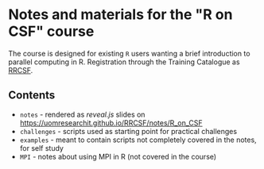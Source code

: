 # Notes and materials for the "R on CSF" course

The course is designed for existing `R` users wanting a brief introduction to parallel computing in R.
Registration through the Training Catalogue as [RRCSF](http://app.manchester.ac.uk/RRCSF).

## Contents

- `notes` - rendered as *reveal.js* slides on <https://uomresearchit.github.io/RRCSF/notes/R_on_CSF>
- `challenges` - scripts used as starting point for practical challenges
- `examples` - meant to contain scripts not completely covered in the notes, for self study
- `MPI` - notes about using MPI in R (not covered in the course)


